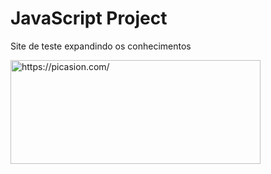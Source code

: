 # JavaScript Project
Site de teste expandindo os conhecimentos

<a href="https://picasion.com/"><img src="https://i.picasion.com/pic92/5d3586bad9514de896924ebf22f1f1fe.gif" width="400" height="166" border="0" alt="https://picasion.com/" /></a><br /><a href="https://picasion.com/"></a>
